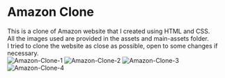 # Amazon Clone
This is a clone of Amazon website that I created using HTML and CSS.      
All the images used are provided in the assets and main-assets folder.     
I tried to clone the website as close as possible, open to some changes if necessary.  
![Amazon-Clone-1](https://github.com/AmanKumar100170/Amazon-Clone/assets/59793916/53a587db-24ea-4109-88d2-e798812a817d)
![Amazon-Clone-2](https://github.com/AmanKumar100170/Amazon-Clone/assets/59793916/f55a54bc-8023-4544-a328-8306c7b1614b)
![Amazon-Clone-3](https://github.com/AmanKumar100170/Amazon-Clone/assets/59793916/f9e3bddc-41a5-458f-a292-3ac80ce70e32)
![Amazon-Clone-4](https://github.com/AmanKumar100170/Amazon-Clone/assets/59793916/caf562d9-a935-4910-a7d2-1c715aeb0fc3)
